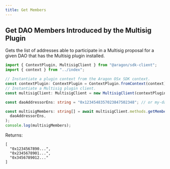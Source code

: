 ```yaml
---
title: Get Members
---
```


## Get DAO Members Introduced by the Multisig Plugin

Gets the list of addresses able to participate in a Multisig proposal for a given DAO that has the Multisig plugin installed.

```ts
import { ContextPlugin, MultisigClient } from "@aragon/sdk-client";
import { context } from "../index";

// Instantiate a plugin context from the Aragon OSx SDK context.
const contextPlugin: ContextPlugin = ContextPlugin.fromContext(context);
// Instantiate a Multisig plugin client.
const multisigClient: MultisigClient = new MultisigClient(contextPlugin);

const daoAddressorEns: string = "0x1234548357023847502348"; // or my-dao.dao.eth

const multisigMembers: string[] = await multisigClient.methods.getMembers(
  daoAddressorEns,
);
console.log(multisigMembers);
```


Returns:

```
[
  "0x1234567890...",
  "0x2345678901...",
  "0x3456789012..."
]
```